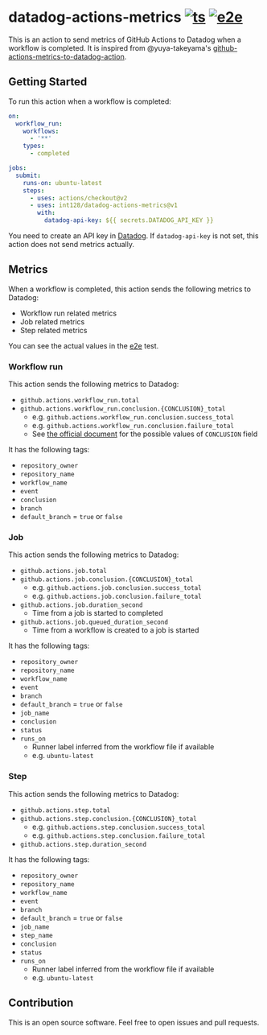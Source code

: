 # datadog-actions-metrics [![ts](https://github.com/int128/datadog-actions-metrics/actions/workflows/ts.yaml/badge.svg)](https://github.com/int128/datadog-actions-metrics/actions/workflows/ts.yaml) [![e2e](https://github.com/int128/datadog-actions-metrics/actions/workflows/e2e.yaml/badge.svg)](https://github.com/int128/datadog-actions-metrics/actions/workflows/e2e.yaml)

This is an action to send metrics of GitHub Actions to Datadog when a workflow is completed.
It is inspired from @yuya-takeyama's [github-actions-metrics-to-datadog-action](https://github.com/yuya-takeyama/github-actions-metrics-to-datadog-action).


## Getting Started

To run this action when a workflow is completed:

```yaml
on:
  workflow_run:
    workflows:
      - '**'
    types:
      - completed

jobs:
  submit:
    runs-on: ubuntu-latest
    steps:
      - uses: actions/checkout@v2
      - uses: int128/datadog-actions-metrics@v1
        with:
          datadog-api-key: ${{ secrets.DATADOG_API_KEY }}
```

You need to create an API key in [Datadog](https://docs.datadoghq.com/account_management/api-app-keys/).
If `datadog-api-key` is not set, this action does not send metrics actually.


## Metrics

When a workflow is completed, this action sends the following metrics to Datadog:

- Workflow run related metrics
- Job related metrics
- Step related metrics

You can see the actual values in the [e2e](https://github.com/int128/datadog-actions-metrics/actions/workflows/e2e.yaml) test.


### Workflow run

This action sends the following metrics to Datadog:

- `github.actions.workflow_run.total`
- `github.actions.workflow_run.conclusion.{CONCLUSION}_total`
  - e.g. `github.actions.workflow_run.conclusion.success_total`
  - e.g. `github.actions.workflow_run.conclusion.failure_total`
  - See [the official document](https://docs.github.com/en/rest/reference/checks#create-a-check-run) for the possible values of `CONCLUSION` field

It has the following tags:

- `repository_owner`
- `repository_name`
- `workflow_name`
- `event`
- `conclusion`
- `branch`
- `default_branch` = `true` or `false`

### Job

This action sends the following metrics to Datadog:

- `github.actions.job.total`
- `github.actions.job.conclusion.{CONCLUSION}_total`
  - e.g. `github.actions.job.conclusion.success_total`
  - e.g. `github.actions.job.conclusion.failure_total`
- `github.actions.job.duration_second`
  - Time from a job is started to completed
- `github.actions.job.queued_duration_second`
  - Time from a workflow is created to a job is started

It has the following tags:

- `repository_owner`
- `repository_name`
- `workflow_name`
- `event`
- `branch`
- `default_branch` = `true` or `false`
- `job_name`
- `conclusion`
- `status`
- `runs_on`
  - Runner label inferred from the workflow file if available
  - e.g. `ubuntu-latest`

### Step

This action sends the following metrics to Datadog:

- `github.actions.step.total`
- `github.actions.step.conclusion.{CONCLUSION}_total`
  - e.g. `github.actions.step.conclusion.success_total`
  - e.g. `github.actions.step.conclusion.failure_total`
- `github.actions.step.duration_second`

It has the following tags:

- `repository_owner`
- `repository_name`
- `workflow_name`
- `event`
- `branch`
- `default_branch` = `true` or `false`
- `job_name`
- `step_name`
- `conclusion`
- `status`
- `runs_on`
  - Runner label inferred from the workflow file if available
  - e.g. `ubuntu-latest`


## Contribution

This is an open source software.
Feel free to open issues and pull requests.
